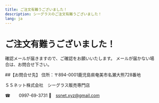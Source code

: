 ```yaml
---
title: ご注文有難うございました！
description: シーグラスのご注文有難うございました！
lang: ja
---
```


# ご注文有難うございました！

確認メールが届きますので、ご確認をお願いいたします。
メールが届かない場合は、お問合せ下さい。

##【お問合せ先】
住所：〒894-0001鹿児島県奄美市名瀬大熊728番地

ＳＳネット株式会社　シーグラス販売専門店
  
    
☎　　0997-69-3731
📧　ssnet.xyz@gmail.com
